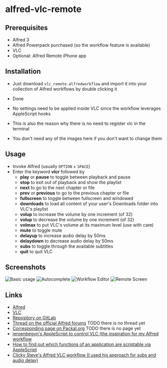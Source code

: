 # alfred-vlc-remote

## Prerequisites

- Alfred 3
- Alfred Powerpack purchased (so the workflow feature is available)
- VLC
- Optional: Alfred Remote iPhone app

## Installation

- Just download `vlc_remote.alfredworkflow` and import it into your collection of Alfred workflows by double clicking it
- Done

- No settings need to be applied inside VLC since the workflow leverages AppleScript hooks
- This is also the reason why there is no need to register vlc in the terminal
- You don't need any of the images here if you don't want to change them

## Usage

- Invoke Alfred (usually `OPTION` + `SPACE`)
- Enter the keyword **vlcr** followed by
    - **play** or **pause** to toggle between playback and pause
    - **stop** to exit out of playback and show the playlist
    - **next** to go to the next chapter or file
    - **prev** or **previous** to go to the previous chapter or file
    - **fullscreen** to toggle between fullscreen and windowed
    - **downloads** to load all content of your user's Downloads folder into VLC's playlist
    - **volup** to increase the volume by one increment (of 32)
    - **volup** to decrease the volume by one increment (of 32)
    - **volmax** to put VLC's volume at its maximum level (use with care)
    - **mute** to toggle mute
    - **delayup** to increase audio delay by 50ms
    - **delaydown** to decrease audio delay by 50ms
    - **subs** to toggle through the available subtitles
    - **quit** to quit VLC

## Screenshots

![Basic usage](https://gitlab.com/geberl/alfred-vlc-remote-control/raw/master/images/screenshot_basic.png)
![Autocomplete](https://gitlab.com/geberl/alfred-vlc-remote-control/raw/master/images/screenshot_autocomplete.png)
![Workflow Editor](https://gitlab.com/geberl/alfred-vlc-remote-control/raw/master/images/screenshot_workflow.png)
![Remote Screen](https://gitlab.com/geberl/alfred-vlc-remote-control/raw/master/images/screenshot_remote.png)

## Links

- [Alfred](https://www.alfredapp.com/)
- [VLC](https://www.videolan.org/)
- [Repository on GitLab](https://gitlab.com/geberl/alfred-vlc-remote-control)
- [Thread on the official Alfred forums](https://www.alfredforum.com) TODO there is no thread yet
- [Corresponding page on Packal.org](http://www.packal.org/) TODO there is no page yet
- [jeroenbegyn's AppleScript to control VLC (the inspiration for my Alfred workflow](https://github.com/jeroenbegyn/VLCControl)
- [How to find out which functions of an application are scriptable via AppleScript](https://www.safaribooksonline.com/library/view/applescript-the-definitive/0596102119/ch01s02.html)
- [Clicky Steve's Alfred VLC workflow (I used his approach for subs and audio delay)](http://www.packal.org/workflow/vlc-remote-control)
